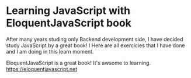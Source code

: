 # Learning JavaScript with EloquentJavaScript book
After many years studing only Backend development side, I have decided study JavaScript by a great book! I Here are all exercicies that I have done and I am doing in this learn moment.

EloquentJavaScript is a great book! It's awsome to learning.
https://eloquentjavascript.net
